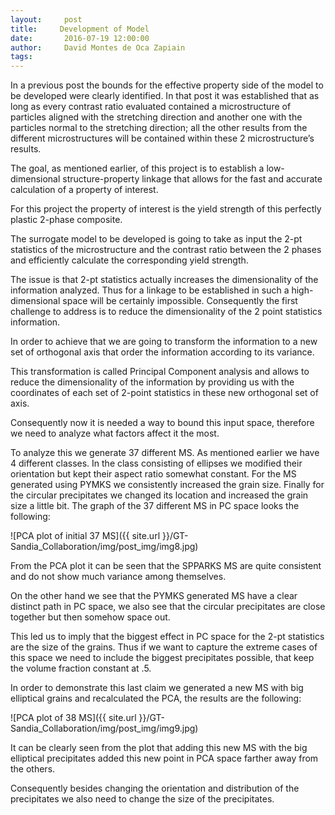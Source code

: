 ```yaml
---
layout:     post
title:     Development of Model
date:       2016-07-19 12:00:00
author:     David Montes de Oca Zapiain
tags: 		
---
```

In a previous post the bounds for the effective property side of the model to be developed were clearly identified. 
In that post it was established that as long as every contrast ratio evaluated contained a microstructure of particles aligned with the stretching direction and another one with the particles normal to the stretching direction; all the other results from the different microstructures will be contained within these 2 microstructure’s results. 


The goal, as mentioned earlier, of this project is to establish a low-dimensional structure-property linkage that allows for the fast and accurate calculation of a property of interest. 


For this project the property of interest is the yield strength of this perfectly plastic 2-phase composite. 


The surrogate model to be developed is going to take as input the 2-pt statistics of the microstructure and the contrast ratio between the 2 phases and efficiently calculate the corresponding yield strength. 


The issue is that 2-pt statistics actually increases the dimensionality of the information analyzed. 
Thus for a linkage to be established in such a high-dimensional space will be certainly impossible. Consequently the first challenge to address is to reduce the dimensionality of the 2 point statistics information. 


In order to achieve that we are going to transform the information to a new set of orthogonal axis that order the information according to its variance. 

This transformation is called Principal Component analysis and allows to reduce the dimensionality of the information by providing us with the coordinates of each set of 2-point statistics in these new orthogonal set of axis. 

Consequently now it is needed a way to bound this input space, therefore we need to analyze what factors affect it the most. 

To analyze this we generate 37 different MS.
As mentioned earlier we have 4 different classes. 
In the class consisting of ellipses we modified their orientation but kept their aspect ratio somewhat constant. 
For the MS generated using PYMKS we consistently increased the grain size.
Finally for the circular precipitates we changed its location and increased the grain size a little bit.
The graph of the 37 different MS in PC space looks the following:

![PCA plot of initial 37 MS]({{ site.url }}/GT-Sandia_Collaboration/img/post_img/img8.jpg)


From the PCA plot it can be seen that the SPPARKS MS are quite consistent and do not show much variance among themselves. 

On the other hand we see that the PYMKS generated MS have a clear distinct path in PC space, we also see that the circular precipitates are close together but then somehow space out. 


This led us to imply that the biggest effect in PC space for the 2-pt statistics are the size of the grains. 
Thus if we want to capture the extreme cases of this space we need to include the biggest precipitates possible, that keep the volume fraction constant at .5.


In order to demonstrate this last claim we generated a new MS with big elliptical grains and recalculated the PCA, the results are the following:


![PCA plot of 38 MS]({{ site.url }}/GT-Sandia_Collaboration/img/post_img/img9.jpg)


It can be clearly seen from the plot that adding this new MS with the big elliptical precipitates added this new point in PCA space farther away from the others.

Consequently besides changing the orientation and distribution of the precipitates we also need to change the size of the precipitates.

